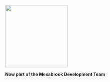 <img src="https://i.imgur.com/9BnoN5B.png" width=200>

<b>Now part of the Mesabrook Development Team</b>
